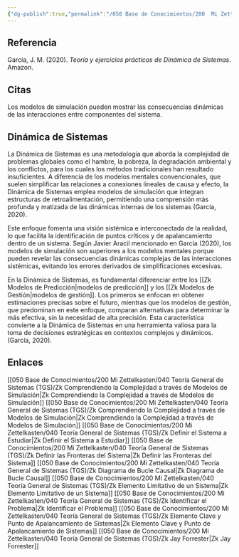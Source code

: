 ```yaml
---
{"dg-publish":true,"permalink":"/050 Base de Conocimientos/200  Mi Zettelkasten/040 Teoría General de Sistemas (TGS)/Zk Dinámica de Sistemas/","tags":["sistema"]}
---
```


## Referencia
García, J. M. (2020). _Teoría y ejercicios prácticos de Dinámica de Sistemas_. Amazon.

## Citas
Los modelos de simulación pueden mostrar las consecuencias dinámicas de las interacciones entre componentes del sistema.

## Dinámica de Sistemas
La Dinámica de Sistemas es una metodología que aborda la complejidad de problemas globales como el hambre, la pobreza, la degradación ambiental y los conflictos, para los cuales los métodos tradicionales han resultado insuficientes. A diferencia de los modelos mentales convencionales, que suelen simplificar las relaciones a conexiones lineales de causa y efecto, la Dinámica de Sistemas emplea modelos de simulación que integran estructuras de retroalimentación, permitiendo una comprensión más profunda y matizada de las dinámicas internas de los sistemas (García, 2020).

Este enfoque fomenta una visión sistémica e interconectada de la realidad, lo que facilita la identificación de puntos críticos y de apalancamiento dentro de un sistema. Según Javier Aracil mencionado en García (2020), los modelos de simulación son superiores a los modelos mentales porque pueden revelar las consecuencias dinámicas complejas de las interacciones sistémicas, evitando los errores derivados de simplificaciones excesivas.

En la Dinámica de Sistemas, es fundamental diferenciar entre los [[Zk Modelos de Predicción\|modelos de predicción]] y los [[Zk Modelos de Gestión\|modelos de gestión]]. Los primeros se enfocan en obtener estimaciones precisas sobre el futuro, mientras que los modelos de gestión, que predominan en este enfoque, comparan alternativas para determinar la más efectiva, sin la necesidad de alta precisión. Esta característica convierte a la Dinámica de Sistemas en una herramienta valiosa para la toma de decisiones estratégicas en contextos complejos y dinámicos. (García, 2020).
## Enlaces
[[050 Base de Conocimientos/200  Mi Zettelkasten/040 Teoría General de Sistemas (TGS)/Zk Comprendiendo la Complejidad a través de Modelos de Simulación\|Zk Comprendiendo la Complejidad a través de Modelos de Simulación]]
[[050 Base de Conocimientos/200  Mi Zettelkasten/040 Teoría General de Sistemas (TGS)/Zk Comprendiendo la Complejidad a través de Modelos de Simulación\|Zk Comprendiendo la Complejidad a través de Modelos de Simulación]]
[[050 Base de Conocimientos/200  Mi Zettelkasten/040 Teoría General de Sistemas (TGS)/Zk Definir el Sistema a Estudiar\|Zk Definir el Sistema a Estudiar]]
[[050 Base de Conocimientos/200  Mi Zettelkasten/040 Teoría General de Sistemas (TGS)/Zk Definir las Fronteras del Sistema\|Zk Definir las Fronteras del Sistema]]
[[050 Base de Conocimientos/200  Mi Zettelkasten/040 Teoría General de Sistemas (TGS)/Zk Diagrama de Bucle Causal\|Zk Diagrama de Bucle Causal]]
[[050 Base de Conocimientos/200  Mi Zettelkasten/040 Teoría General de Sistemas (TGS)/Zk Elemento Limitativo de un Sistema\|Zk Elemento Limitativo de un Sistema]]
[[050 Base de Conocimientos/200  Mi Zettelkasten/040 Teoría General de Sistemas (TGS)/Zk Identificar el Problema\|Zk Identificar el Problema]]
[[050 Base de Conocimientos/200  Mi Zettelkasten/040 Teoría General de Sistemas (TGS)/Zk Elemento Clave y Punto de Apalancamiento de Sistemas\|Zk Elemento Clave y Punto de Apalancamiento de Sistemas]]
[[050 Base de Conocimientos/200  Mi Zettelkasten/040 Teoría General de Sistemas (TGS)/Zk Jay Forrester\|Zk Jay Forrester]]